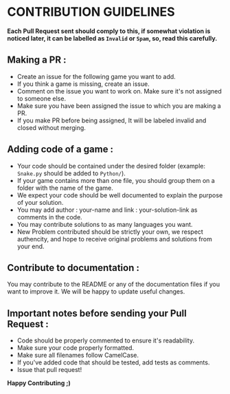 # CONTRIBUTION GUIDELINES

**Each Pull Request sent should comply to this, if somewhat violation is noticed later, it can be labelled as `Invalid` or `Spam`, so, read this carefully.**

## Making a PR :

* Create an issue for the following game you want to add.
* If you think a game is missing, create an issue.
* Comment on the issue you want to work on. Make sure it's not assigned to someone else.
* Make sure you have been assigned the issue to which you are making a PR.
* If you make PR before being assigned, It will be labeled invalid and closed without merging.

## Adding code of a game :

* Your code should be contained under the desired folder (example: `Snake.py` should be added to `Python/`).
* If your game contains more than one file, you should group them on a folder with the name of the game.
* We expect your code should be well documented to explain the purpose of your solution.
* You may add author : your-name and link : your-solution-link as comments in the code.
* You may contribute solutions to as many languages you want.
* New Problem contributed should be strictly your own, we respect authencity, and hope to receive original problems and solutions from your end.

## Contribute to documentation :

You may contribute to the README or any of the documentation files if you want to improve it. We will be happy to update useful changes.

## Important notes before sending your Pull Request :

* Code should be properly commented to ensure it's readability.
* Make sure your code properly formatted.
* Make sure all filenames follow CamelCase.
* If you've added code that should be tested, add tests as comments.
* Issue that pull request!

**Happy Contributing ;)**